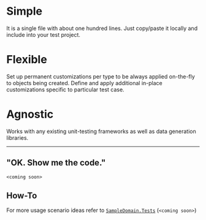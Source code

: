 # Simple
 
It is a single file with about one hundred lines. Just copy/paste it locally and include into your test project.


# Flexible

Set up permanent customizations per type to be always applied on-the-fly to objects being created. Define and apply additional in-place customizations specific to particular test case.


# Agnostic

Works with any existing unit-testing frameworks as well as data generation libraries.

---

## "OK. Show me the code."

`<coming soon>`


## How-To

For more usage scenario ideas refer to [`SampleDomain.Tests`](https://github.com/igor-toporet/simply-test-data/tree/master/SampleDomain.Tests) (`<coming soon>`)
